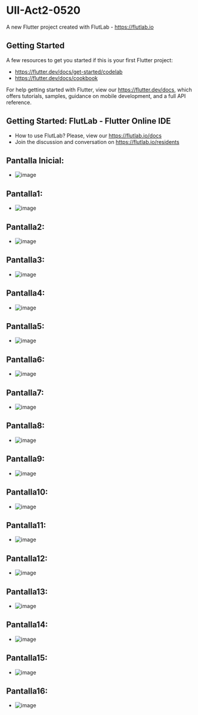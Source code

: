 # UII-Act2-0520

A new Flutter project created with FlutLab - https://flutlab.io

## Getting Started

A few resources to get you started if this is your first Flutter project:

- https://flutter.dev/docs/get-started/codelab
- https://flutter.dev/docs/cookbook

For help getting started with Flutter, view our
https://flutter.dev/docs, which offers tutorials,
samples, guidance on mobile development, and a full API reference.

## Getting Started: FlutLab - Flutter Online IDE

- How to use FlutLab? Please, view our https://flutlab.io/docs
- Join the discussion and conversation on https://flutlab.io/residents

## Pantalla Inicial:
- ![image](https://github.com/MAOMOrtega15/UII-ACT2-0520/assets/143548416/7a086acd-bd30-4da1-8c30-a0447532a9fc)
## Pantalla1:
- ![image](https://github.com/MAOMOrtega15/UII-ACT2-0520/assets/143548416/6c724236-ac2f-4067-a6bf-738392a83a6a)
## Pantalla2:
- ![image](https://github.com/MAOMOrtega15/UII-ACT2-0520/assets/143548416/3f4734e4-3006-44f2-8097-63227eff6824)
## Pantalla3:
- ![image](https://github.com/MAOMOrtega15/UII-ACT2-0520/assets/143548416/da20b7ad-acbe-4316-885a-823964f9bdc7)
## Pantalla4:
- ![image](https://github.com/MAOMOrtega15/UII-ACT2-0520/assets/143548416/ba3c46d1-6c8e-44b2-aa43-da4bfef82f44)
## Pantalla5:
- ![image](https://github.com/MAOMOrtega15/UII-ACT2-0520/assets/143548416/1d9841f5-a2ab-48fc-b89f-bc07e816f39f)
## Pantalla6:
- ![image](https://github.com/MAOMOrtega15/UII-ACT2-0520/assets/143548416/f6e2af3a-2647-4bee-b5fa-32d703804856)
## Pantalla7:
- ![image](https://github.com/MAOMOrtega15/UII-ACT2-0520/assets/143548416/908010d0-69dd-4cf3-af62-3c578db46137)
## Pantalla8:
- ![image](https://github.com/MAOMOrtega15/UII-ACT2-0520/assets/143548416/359f7e86-a6b6-49d5-8f6a-b4b1770702ec)
## Pantalla9:
- ![image](https://github.com/MAOMOrtega15/UII-ACT2-0520/assets/143548416/ba5f2233-710e-4e74-a31f-445c097dd900)
## Pantalla10:
- ![image](https://github.com/MAOMOrtega15/UII-ACT2-0520/assets/143548416/90d9d7b8-276a-4f84-92c3-e94ae1260598)
## Pantalla11:
- ![image](https://github.com/MAOMOrtega15/UII-ACT2-0520/assets/143548416/19323814-1be3-4320-9df5-380dfd3bc4f1)
## Pantalla12:
- ![image](https://github.com/MAOMOrtega15/UII-ACT2-0520/assets/143548416/acf4c66d-a5f8-4dd5-bfec-dc5c9d3b35f9)
## Pantalla13:
- ![image](https://github.com/MAOMOrtega15/UII-ACT2-0520/assets/143548416/c5cd9c63-1bfb-4888-9823-32cd0ac64eaa)
## Pantalla14:
- ![image](https://github.com/MAOMOrtega15/UII-ACT2-0520/assets/143548416/a300ed67-fe0f-4531-86e0-7af008911629)
## Pantalla15:
- ![image](https://github.com/MAOMOrtega15/UII-ACT2-0520/assets/143548416/07e568ec-a9d0-48db-bdd4-45d1738b0aec)
## Pantalla16:
- ![image](https://github.com/MAOMOrtega15/UII-ACT2-0520/assets/143548416/2c214dbf-f664-4ada-89f7-0460e809fc4a)


